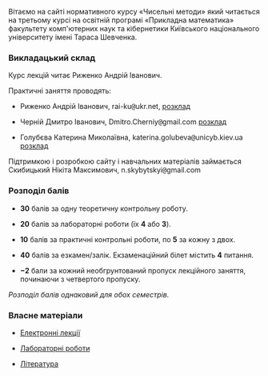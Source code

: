 Вітаємо на сайті нормативного курсу &laquo;Чисельні методи&raquo; який читається на третьому курсі на освітній програмі &laquo;Прикладна математика&raquo; факультету комп'ютерних наук та кібернетики Київського національного університету імені Тараса Шевченка.

### Викладацький склад

Курс лекцій читає Риженко Андрій Іванович.

Практичні заняття проводять:

- Риженко Андрій Іванович, rai-ku<span style="font-family:monospace;">@</span>ukr.net, [розклад](https://mytimetable.live/teacher/Rizhenko-AI/)

- Черній Дмитро Іванович, Dmitro.Cherniy<span style="font-family:monospace;">@</span>gmail.com [розклад](https://mytimetable.live/teacher/Chernii-DI/)

- Голубєва Катерина Миколаївна, katerina.golubeva<span style="font-family:monospace;">@</span>unicyb.kiev.ua [розклад](https://mytimetable.live/teacher/Golybieva-KM/)

Підтримкою і розробкою сайту і навчальних матеріалів займається Скибицький Нікіта Максимович, n.skybytskyi<span style="font-family:monospace;">@</span>gmail.com

### Розподіл балів

- **30** балів за одну теоретичну контрольну роботу.

- **20** балів за лабораторні роботи (їх **4** або **3**).

- **10** балів за практичні контрольні роботи, по **5** за кожну з двох.

- **40** балів за езкамен/залік. Екзаменаційний білет містить **4** питання.

- **&minus;2** бали за кожний необгрунтований пропуск лекційного заняття, починаючи з четвертого пропуску.

_Розподіл балів однаковий для обох семестрів._

### Власне матеріали

- [Електронні лекції](lectures/README.md)

- [Лабораторні роботи](labs/README.md)

- [Література](books/README.md)
